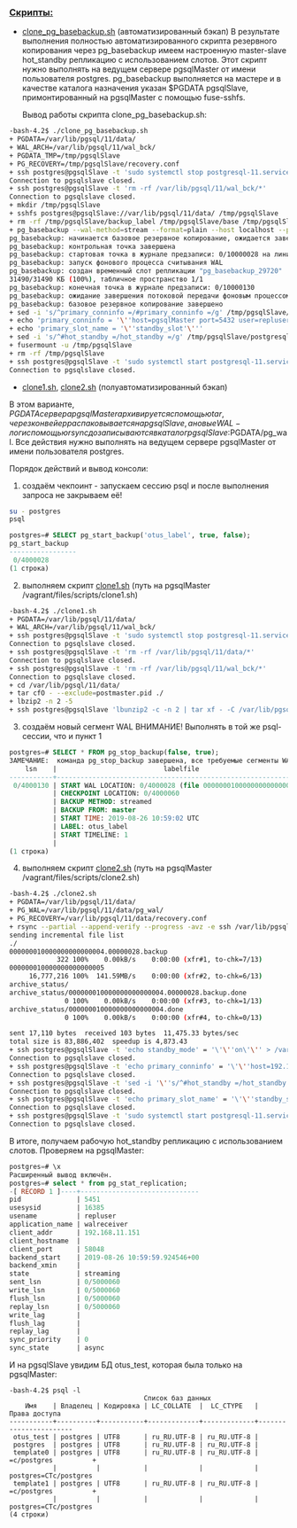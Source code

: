 ### [Скрипты:](https://github.com/timlok/otus-linux/tree/master/homework/26_postgresql_repl-backup/files/scripts)

- [clone_pg_basebackup.sh](https://github.com/timlok/otus-linux/tree/master/homework/26_postgresql_repl-backup/files/scripts/clone_pg_basebackup.sh) (автоматизированный бэкап)
  В результате выполнения полностью автоматизированного скрипта резервного копирования через pg_basebackup имеем настроенную master-slave hot_standby репликацию с использованием слотов. Этот скрипт нужно выполнять на ведущем сервере pgsqlMaster от имени пользователя postgres. pg_basebackup выполняется на мастере и в качестве каталога назначения указан $PGDATA pgsqlSlave, примонтированный на pgsqlMaster с помощью fuse-sshfs.
  
  Вывод работы скрипта clone_pg_basebackup.sh:

```bash
-bash-4.2$ ./clone_pg_basebackup.sh
+ PGDATA=/var/lib/pgsql/11/data/
+ WAL_ARCH=/var/lib/pgsql/11/wal_bck/
+ PGDATA_TMP=/tmp/pgsqlSlave
+ PG_RECOVERY=/tmp/pgsqlSlave/recovery.conf
+ ssh postgres@pgsqlSlave -t 'sudo systemctl stop postgresql-11.service'
Connection to pgsqlslave closed.
+ ssh postgres@pgsqlSlave -t 'rm -rf /var/lib/pgsql/11/wal_bck/*'
Connection to pgsqlslave closed.
+ mkdir /tmp/pgsqlSlave
+ sshfs postgres@pgsqlSlave://var/lib/pgsql/11/data/ /tmp/pgsqlSlave
+ rm -rf /tmp/pgsqlSlave/backup_label /tmp/pgsqlSlave/base /tmp/pgsqlSlave/current_logfiles /tmp/pgsqlSlave/global /tmp/pgsqlSlave/log /tmp/pgsqlSlave/pg_commit_ts /tmp/pgsqlSlave/pg_dynshmem /tmp/pgsqlSlave/pg_hba.conf /tmp/pgsqlSlave/pg_ident.conf /tmp/pgsqlSlave/pg_logical /tmp/pgsqlSlave/pg_multixact /tmp/pgsqlSlave/pg_notify /tmp/pgsqlSlave/pg_replslot /tmp/pgsqlSlave/pg_serial /tmp/pgsqlSlave/pg_snapshots /tmp/pgsqlSlave/pg_stat /tmp/pgsqlSlave/pg_stat_tmp /tmp/pgsqlSlave/pg_subtrans /tmp/pgsqlSlave/pg_tblspc /tmp/pgsqlSlave/pg_twophase /tmp/pgsqlSlave/PG_VERSION /tmp/pgsqlSlave/pg_wal /tmp/pgsqlSlave/pg_xact /tmp/pgsqlSlave/postgresql.auto.conf /tmp/pgsqlSlave/postgresql.conf /tmp/pgsqlSlave/recovery.conf
+ pg_basebackup --wal-method=stream --format=plain --host localhost --port=5432 -U repluser -w --write-recovery-conf --progress --verbose --checkpoint=fast -D /tmp/pgsqlSlave
pg_basebackup: начинается базовое резервное копирование, ожидается завершение контрольной точки
pg_basebackup: контрольная точка завершена
pg_basebackup: стартовая точка в журнале предзаписи: 0/10000028 на линии времени 1
pg_basebackup: запуск фонового процесса считывания WAL
pg_basebackup: создан временный слот репликации "pg_basebackup_29720"
31490/31490 КБ (100%), табличное пространство 1/1
pg_basebackup: конечная точка в журнале предзаписи: 0/10000130
pg_basebackup: ожидание завершения потоковой передачи фоновым процессом...
pg_basebackup: базовое резервное копирование завершено
+ sed -i 's/^primary_conninfo =/#primary_conninfo =/g' /tmp/pgsqlSlave/recovery.conf
+ echo 'primary_conninfo = '\''host=pgsqlMaster port=5432 user=repluser'\'''
+ echo 'primary_slot_name = '\''standby_slot'\'''
+ sed -i 's/^#hot_standby =/hot_standby =/g' /tmp/pgsqlSlave/postgresql.auto.conf
+ fusermount -u /tmp/pgsqlSlave
+ rm -rf /tmp/pgsqlSlave
+ ssh postgres@pgsqlSlave -t 'sudo systemctl start postgresql-11.service'
Connection to pgsqlslave closed.
```

- [clone1.sh](https://github.com/timlok/otus-linux/tree/master/homework/26_postgresql_repl-backup/files/scripts/clone1.sh), [clone2.sh](https://github.com/timlok/otus-linux/tree/master/homework/26_postgresql_repl-backup/files/scripts/clone2.sh) (полуавтоматизированный бэкап)

В этом варианте, $PGDATA сервера pgsqlMaster архивируется с помощью tar, через конвейер распаковывается на pgsqlSlave, а новые WAL-логи с помощью rsync дозаписываются в каталог pgsqlSlave:$PGDATA/pg_wal. Все действия нужно выполнять на ведущем сервере pgsqlMaster от имени пользователя postgres.

Порядок действий и вывод консоли:

1. создаём чекпоинт - запускаем сессию psql и после выполнения запроса не закрываем её!

```bash
su - postgres
psql
```
```sql
postgres=# SELECT pg_start_backup('otus_label', true, false); 
pg_start_backup
-----------------
 0/4000028 
(1 строка)
```

2. выполняем скрипт [clone1.sh](https://github.com/timlok/otus-linux/tree/master/homework/26_postgresql_repl-backup/files/scripts/clone1.sh) (путь на pgsqlMaster /vagrant/files/scripts/clone1.sh)

```bash
-bash-4.2$ ./clone1.sh
+ PGDATA=/var/lib/pgsql/11/data/
+ WAL_ARCH=/var/lib/pgsql/11/wal_bck/
+ ssh postgres@pgsqlSlave -t 'sudo systemctl stop postgresql-11.service'
Connection to pgsqlslave closed.
+ ssh postgres@pgsqlSlave -t 'rm -rf /var/lib/pgsql/11/data/*'
Connection to pgsqlslave closed.
+ ssh postgres@pgsqlSlave -t 'rm -rf /var/lib/pgsql/11/wal_bck/*'
Connection to pgsqlslave closed.
+ cd /var/lib/pgsql/11/data/
+ tar cfO - --exclude=postmaster.pid ./
+ lbzip2 -n 2 -5
+ ssh postgres@pgsqlSlave 'lbunzip2 -c -n 2 | tar xf - -C /var/lib/pgsql/11/data/'
```

3. создаём новый сегмент WAL
ВНИМАНИЕ! Выполнять в той же psql-сессии, что и пункт 1

```sql
postgres=# SELECT * FROM pg_stop_backup(false, true);
ЗАМЕЧАНИЕ:  команда pg_stop_backup завершена, все требуемые сегменты WAL заархивированы
    lsn    |                           labelfile                           | spcmapfile
-----------+---------------------------------------------------------------+------------
 0/4000130 | START WAL LOCATION: 0/4000028 (file 000000010000000000000004)+|
           | CHECKPOINT LOCATION: 0/4000060                               +|
           | BACKUP METHOD: streamed                                      +|
           | BACKUP FROM: master                                          +|
           | START TIME: 2019-08-26 10:59:02 UTC                          +|
           | LABEL: otus_label                                            +|
           | START TIMELINE: 1                                            +|
           |                                                               |
(1 строка)
```

4. выполняем скрипт [clone2.sh](https://github.com/timlok/otus-linux/tree/master/homework/26_postgresql_repl-backup/files/scripts/clone2.sh) (путь на pgsqlMaster /vagrant/files/scripts/clone2.sh)
```bash
-bash-4.2$ ./clone2.sh
+ PGDATA=/var/lib/pgsql/11/data/
+ PG_WAL=/var/lib/pgsql/11/data/pg_wal/
+ PG_RECOVERY=/var/lib/pgsql/11/data/recovery.conf
+ rsync --partial --append-verify --progress -avz -e ssh /var/lib/pgsql/11/data/pg_wal/ postgres@pgsqlSlave:/var/lib/pgsql/11/data/pg_wal/
sending incremental file list
./
000000010000000000000004.00000028.backup
            322 100%    0.00kB/s    0:00:00 (xfr#1, to-chk=7/13)
000000010000000000000005
     16,777,216 100%  141.59MB/s    0:00:00 (xfr#2, to-chk=6/13)
archive_status/
archive_status/000000010000000000000004.00000028.backup.done
              0 100%    0.00kB/s    0:00:00 (xfr#3, to-chk=1/13)
archive_status/000000010000000000000004.done
              0 100%    0.00kB/s    0:00:00 (xfr#4, to-chk=0/13)

sent 17,110 bytes  received 103 bytes  11,475.33 bytes/sec
total size is 83,886,402  speedup is 4,873.43
+ ssh postgres@pgsqlSlave -t 'echo standby_mode' = '\'\''on\'\'' > /var/lib/pgsql/11/data/recovery.conf'
Connection to pgsqlslave closed.
+ ssh postgres@pgsqlSlave -t 'echo primary_conninfo' = '\'\''host=192.168.11.150' port=5432 'user=repluser\'\'' >> /var/lib/pgsql/11/data/recovery.conf'
Connection to pgsqlslave closed.
+ ssh postgres@pgsqlSlave -t 'sed -i '\''s/^#hot_standby =/hot_standby =/g'\'' /var/lib/pgsql/11/data//postgresql.auto.conf'
Connection to pgsqlslave closed.
+ ssh postgres@pgsqlSlave -t 'echo primary_slot_name' = '\'\''standby_slot\'\'' >> /var/lib/pgsql/11/data/recovery.conf'
Connection to pgsqlslave closed.
+ ssh postgres@pgsqlSlave -t 'sudo systemctl start postgresql-11.service'
Connection to pgsqlslave closed.
```

В итоге, получаем рабочую hot_standby репликацию с использованием слотов.
Проверяем на pgsqlMaster:
```sql
postgres=# \x
Расширенный вывод включён.
postgres=# select * from pg_stat_replication;
-[ RECORD 1 ]----+------------------------------
pid              | 5451
usesysid         | 16385
usename          | repluser
application_name | walreceiver
client_addr      | 192.168.11.151
client_hostname  |
client_port      | 58048
backend_start    | 2019-08-26 10:59:59.924546+00
backend_xmin     |
state            | streaming
sent_lsn         | 0/5000060
write_lsn        | 0/5000060
flush_lsn        | 0/5000060
replay_lsn       | 0/5000060
write_lag        |
flush_lag        |
replay_lag       |
sync_priority    | 0
sync_state       | async
```
И на pgsqlSlave увидим БД otus_test, которая была только на pgsqlMaster:
```
-bash-4.2$ psql -l
                                  Список баз данных
    Имя    | Владелец | Кодировка | LC_COLLATE  |  LC_CTYPE   |     Права доступа     
-----------+----------+-----------+-------------+-------------+-----------------------
 otus_test | postgres | UTF8      | ru_RU.UTF-8 | ru_RU.UTF-8 | 
 postgres  | postgres | UTF8      | ru_RU.UTF-8 | ru_RU.UTF-8 | 
 template0 | postgres | UTF8      | ru_RU.UTF-8 | ru_RU.UTF-8 | =c/postgres          +
           |          |           |             |             | postgres=CTc/postgres
 template1 | postgres | UTF8      | ru_RU.UTF-8 | ru_RU.UTF-8 | =c/postgres          +
           |          |           |             |             | postgres=CTc/postgres
(4 строки)
```
